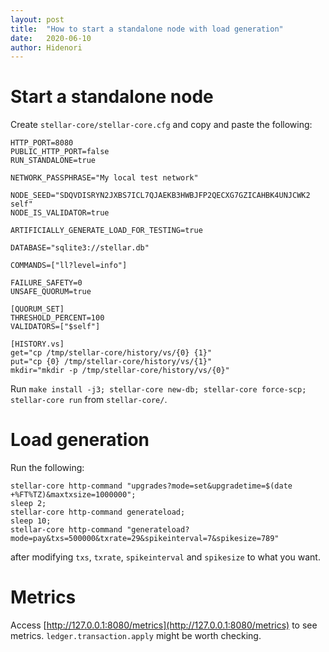 ```yaml
---
layout: post
title:  "How to start a standalone node with load generation"
date:   2020-06-10
author: Hidenori
---
```


# Start a standalone node

Create `stellar-core/stellar-core.cfg` and copy and paste the following:

```
HTTP_PORT=8080
PUBLIC_HTTP_PORT=false
RUN_STANDALONE=true

NETWORK_PASSPHRASE="My local test network"

NODE_SEED="SDQVDISRYN2JXBS7ICL7QJAEKB3HWBJFP2QECXG7GZICAHBK4UNJCWK2 self"
NODE_IS_VALIDATOR=true

ARTIFICIALLY_GENERATE_LOAD_FOR_TESTING=true

DATABASE="sqlite3://stellar.db"

COMMANDS=["ll?level=info"]

FAILURE_SAFETY=0
UNSAFE_QUORUM=true

[QUORUM_SET]
THRESHOLD_PERCENT=100
VALIDATORS=["$self"]

[HISTORY.vs]
get="cp /tmp/stellar-core/history/vs/{0} {1}"
put="cp {0} /tmp/stellar-core/history/vs/{1}"
mkdir="mkdir -p /tmp/stellar-core/history/vs/{0}"
```

Run `make install -j3; stellar-core new-db; stellar-core force-scp; stellar-core run` from `stellar-core/`.

# Load generation

Run the following:

```
stellar-core http-command "upgrades?mode=set&upgradetime=$(date +%FT%TZ)&maxtxsize=1000000";
sleep 2;
stellar-core http-command generateload;
sleep 10;
stellar-core http-command "generateload?mode=pay&txs=500000&txrate=29&spikeinterval=7&spikesize=789"
```

after modifying `txs`, `txrate`, `spikeinterval` and `spikesize` to what you want.

# Metrics

Access [http://127.0.0.1:8080/metrics](http://127.0.0.1:8080/metrics) to see metrics.
`ledger.transaction.apply` might be worth checking.

